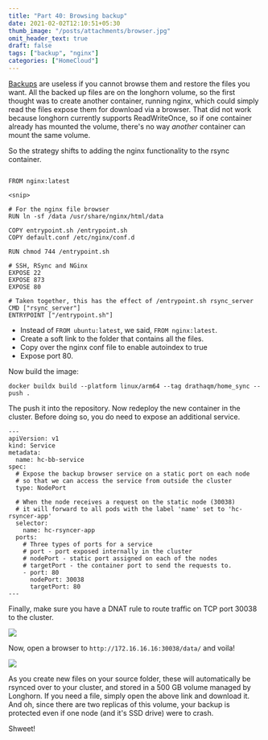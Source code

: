 ```yaml
---
title: "Part 40: Browsing backup"
date: 2021-02-02T12:10:51+05:30
thumb_image: "/posts/attachments/browser.jpg"
omit_header_text: true
draft: false
tags: ["backup", "nginx"]
categories: ["HomeCloud"]
---
```


[Backups](/posts/pi/39_rsync_ssh/) are useless if you cannot browse them and restore the files you want. All the backed up files are on the longhorn volume, so the first thought was to create another container, running nginx, which could simply read the files expose them for download via a browser. That did not work because longhorn currently supports ReadWriteOnce, so if one container already has mounted the volume, there's no way _another_ container can mount the same volume. 

So the strategy shifts to adding the nginx functionality to the rsync container.

```

FROM nginx:latest

<snip>

# For the nginx file browser
RUN ln -sf /data /usr/share/nginx/html/data

COPY entrypoint.sh /entrypoint.sh
COPY default.conf /etc/nginx/conf.d

RUN chmod 744 /entrypoint.sh

# SSH, RSync and NGinx
EXPOSE 22
EXPOSE 873
EXPOSE 80

# Taken together, this has the effect of /entrypoint.sh rsync_server
CMD ["rsync_server"]
ENTRYPOINT ["/entrypoint.sh"]

```

- Instead of `FROM ubuntu:latest`, we said, `FROM nginx:latest`. 
- Create a soft link to the folder that contains all the files. 
- Copy over the nginx conf file to enable autoindex to true
- Expose port 80. 

Now build the image:

```
docker buildx build --platform linux/arm64 --tag drathaqm/home_sync --push .
```

The push it into the repository. Now redeploy the new container in the cluster. Before doing so, you do need to expose an additional service. 

```
---
apiVersion: v1
kind: Service
metadata:
  name: hc-bb-service
spec:
  # Expose the backup browser service on a static port on each node
  # so that we can access the service from outside the cluster
  type: NodePort

  # When the node receives a request on the static node (30038)
  # it will forward to all pods with the label 'name' set to 'hc-rsyncer-app'
  selector:
    name: hc-rsyncer-app
  ports:
    # Three types of ports for a service
    # port - port exposed internally in the cluster
    # nodePort - static port assigned on each of the nodes
    # targetPort - the container port to send the requests to.
    - port: 80
      nodePort: 30038
      targetPort: 80
---
```

Finally, make sure you have a DNAT rule to route traffic on TCP port 30038 to the cluster. 

![](/images/pi/nginx_ext_port.png)

Now, open a browser to `http://172.16.16.16:30038/data/` and voila!

![](/images/pi/bb.png)

As you create new files on your source folder, these will automatically be rsynced over to your cluster, and stored in a 500 GB volume managed by Longhorn. If you need a file, simply open the above link and download it. And oh, since there are two replicas of this volume, your backup is protected even if one node (and it's SSD drive) were to crash. 

Shweet!